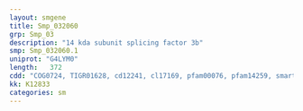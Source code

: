 ```yaml
---
layout: smgene
title: Smp_032060
grp: Smp_03
description: "14 kda subunit splicing factor 3b"
smp: Smp_032060.1
uniprot: "G4LYM0"
length:   372
cdd: "COG0724, TIGR01628, cd12241, cl17169, pfam00076, pfam14259, smart00360"
kk: K12833
categories: sm
---
```

